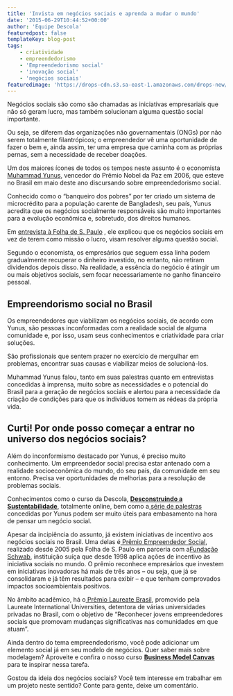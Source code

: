 ```yaml
---
title: 'Invista em negócios sociais e aprenda a mudar o mundo'
date: '2015-06-29T10:44:52+00:00'
author: 'Equipe Descola'
featuredpost: false
templateKey: blog-post
tags:
    - criatividade
    - empreendedorismo
    - 'Empreendedorismo social'
    - 'inovação social'
    - 'negócios sociais'
featuredimage: 'https://drops-cdn.s3.sa-east-1.amazonaws.com/drops-new/wp-content/uploads/2015/06/29104452/negocios_sociaois-150x150.png'
---
```

Negócios sociais são como são chamadas as iniciativas empresariais que não só geram lucro, mas também solucionam alguma questão social importante.

Ou seja, se diferem das organizações não governamentais (ONGs) por não serem totalmente filantrópicos; o empreendedor vê uma oportunidade de fazer o bem e, ainda assim, ter uma empresa que caminha com as próprias pernas, sem a necessidade de receber doações.

Um dos maiores ícones de todos os tempos neste assunto é o economista[ Muhammad Yunus](http://en.wikipedia.org/wiki/Muhammad_Yunus), vencedor do Prêmio Nobel da Paz em 2006, que esteve no Brasil em maio deste ano discursando sobre empreendedorismo social.

Conhecido como o “banqueiro dos pobres” por ter criado um sistema de microcrédito para a população carente de Bangladesh, seu país, Yunus acredita que os negócios socialmente responsáveis são muito importantes para a evolução econômica e, sobretudo, dos direitos humanos.

Em [entrevista à Folha de S. Paulo](http://www1.folha.uol.com.br/mercado/2015/04/1621461-todas-as-pessoas-tem-potencial-para-empreender-diz-banqueiro-dos-pobres.shtml) , ele explicou que os negócios sociais em vez de terem como missão o lucro, visam resolver alguma questão social.

Segundo o economista, os empresários que seguem essa linha podem gradualmente recuperar o dinheiro investido, no entanto, não retiram dividendos depois disso. Na realidade, a essência do negócio é atingir um ou mais objetivos sociais, sem focar necessariamente no ganho financeiro pessoal.

Empreendorismo social no Brasil
-------------------------------

Os empreendedores que viabilizam os negócios sociais, de acordo com Yunus, são pessoas inconformadas com a realidade social de alguma comunidade e, por isso, usam seus conhecimentos e criatividade para criar soluções.

São profissionais que sentem prazer no exercício de mergulhar em problemas, encontrar suas causas e viabilizar meios de solucioná-los.

Muhammad Yunus falou, tanto em suas palestras quanto em entrevistas concedidas à imprensa, muito sobre as necessidades e o potencial do Brasil para a geração de negócios sociais e alertou para a necessidade da criação de condições para que os indivíduos tomem as rédeas da própria vida.

Curti! Por onde posso começar a entrar no universo dos negócios sociais?
------------------------------------------------------------------------

Além do inconformismo destacado por Yunus, é preciso muito conhecimento. Um empreendedor social precisa estar antenado com a realidade socioeconômica do mundo, do seu país, da comunidade em seu entorno. Precisa ver oportunidades de melhorias para a resolução de problemas sociais.

Conhecimentos como o curso da Descola, **[Desconstruindo a Sustentabilidade](http://descola.org/curso/5/desconstruindo-a-sustentabilidade%20-%20no%20meio%20do%20texto)**, totalmente online, bem como a[ série de palestras](https://www.youtube.com/watch?v=oEH98bK1cDg&list=PLH5O0vzsRCfo-kmYxcvZyclLFaBMdC2Vg) concedidas por Yunus podem ser muito úteis para embasamento na hora de pensar um negócio social.

Apesar da incipiência do assunto, já existem iniciativas de incentivo aos negócios sociais no Brasil. Uma delas é[ Prêmio Empreendedor Social](http://www1.folha.uol.com.br/empreendedorsocial/), realizado desde 2005 pela Folha de S. Paulo em parceria com a[Fundação Schwab](http://www.schwabfound.org/), instituição suíça que desde 1998 aplica ações de incentivo às iniciativa sociais no mundo. O prêmio reconhece empresários que investem em iniciativas inovadoras há mais de três anos – ou seja, que já se consolidaram e já têm resultados para exibir – e que tenham comprovados impactos socioambientais positivos.

No âmbito acadêmico, há o[ Prêmio Laureate Brasil](http://blogs.anhembi.br/premiolaureatebrasil/pagina-exemplo/), promovido pela Laureate International Universities, detentora de várias universidades privadas no Brasil, com o objetivo de “Reconhecer jovens empreendedores sociais que promovam mudanças significativas nas comunidades em que atuam”.

Ainda dentro do tema empreendedorismo, você pode adicionar um elemento social já em seu modelo de negócios. Quer saber mais sobre modelagem? Aproveite e confira o nosso curso [**Business Model Canvas** ](http://descola.org/curso/14/business-model-canvas)para te inspirar nessa tarefa.

Gostou da ideia dos negócios sociais? Você tem interesse em trabalhar em um projeto neste sentido? Conte para gente, deixe um comentário.